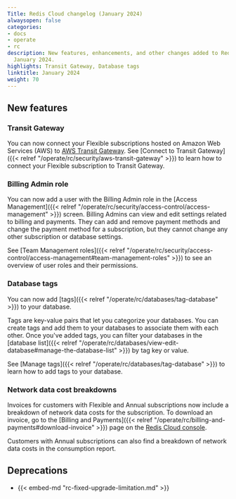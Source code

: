 ```yaml
---
Title: Redis Cloud changelog (January 2024)
alwaysopen: false
categories:
- docs
- operate
- rc
description: New features, enhancements, and other changes added to Redis Cloud during
  January 2024.
highlights: Transit Gateway, Database tags
linktitle: January 2024
weight: 70
---
```


## New features

### Transit Gateway 

You can now connect your Flexible subscriptions hosted on Amazon Web Services (AWS) to [AWS Transit Gateway](https://docs.aws.amazon.com/vpc/latest/tgw/how-transit-gateways-work.html). See [Connect to Transit Gateway]({{< relref "/operate/rc/security/aws-transit-gateway" >}}) to learn how to connect your Flexible subscription to Transit Gateway.

### Billing Admin role

You can now add a user with the Billing Admin role in the [Access Management]({{< relref "/operate/rc/security/access-control/access-management" >}}) screen. Billing Admins can view and edit settings related to billing and payments. They can add and remove payment methods and change the payment method for a subscription, but they cannot change any other subscription or database settings.

See [Team Management roles]({{< relref "/operate/rc/security/access-control/access-management#team-management-roles" >}}) to see an overview of user roles and their permissions.

### Database tags

You can now add [tags]({{< relref "/operate/rc/databases/tag-database" >}}) to your database.

Tags are key-value pairs that let you categorize your databases. You can create tags and add them to your databases to associate them with each other. Once you've added tags, you can filter your databases in the [database list]({{< relref "/operate/rc/databases/view-edit-database#manage-the-database-list" >}}) by tag key or value. 

See [Manage tags]({{< relref "/operate/rc/databases/tag-database" >}}) to learn how to add tags to your database.

### Network data cost breakdowns

Invoices for customers with Flexible and Annual subscriptions now include a breakdown of network data costs for the subscription. To download an invoice, go to the [Billing and Payments]({{< relref "/operate/rc/billing-and-payments#download-invoice" >}}) page on the [Redis Cloud console](https://app.redislabs.com/).

Customers with Annual subscriptions can also find a breakdown of network data costs in the consumption report.

## Deprecations

- {{< embed-md "rc-fixed-upgrade-limitation.md" >}}
